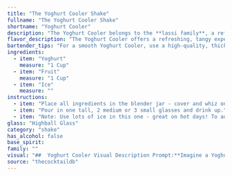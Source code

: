 ```yaml
---
title: "The Yoghurt Cooler Shake"
fullname: "The Yoghurt Cooler Shake"
shortname: "Yoghurt Cooler"
description: "The Yoghurt Cooler belongs to the **lassi family**, a refreshing Indian beverage traditionally made with yogurt, water, and spices. This modern twist likely originated in the Western world, incorporating fresh fruit for a contemporary and vibrant flavor profile. "
flavor_description: "The Yoghurt Cooler offers a refreshing, tangy experience. The smooth, creamy yoghurt base provides a gentle acidity, balanced by the sweetness and natural flavors of the chosen fruit. The ice chills the cocktail, creating a smooth, almost sorbet-like texture. The overall taste is light and refreshing, perfect for a warm day or as a palate cleanser. "
bartender_tips: "For a smooth Yoghurt Cooler, use a high-quality, thick yogurt for a creamy base. Blend the fruit thoroughly, straining out any seeds or chunks for a smoother texture.  If using citrus fruits, pre-squeeze the juice and strain it before blending to avoid bitter pith.  Don't over-blend the yogurt, as it can become watery.  Adjust the sweetness to your liking with honey or agave.  Serve over ice, and garnish with fresh fruit for a refreshing finish. "
ingredients:
  - item: "Yoghurt"
    measure: "1 Cup"
  - item: "Fruit"
    measure: "1 Cup"
  - item: "Ice"
    measure: ""
instructions:
  - item: "Place all ingredients in the blender jar - cover and whiz on medium speed until well blended."
  - item: "Pour in one tall, 2 medium or 3 small glasses and drink up."
  - item: "Note: Use lots of ice in this one - great on hot days! To add ice: Remove the center of the cover while the blender is on - drop 3 or 4 ice cubs and blend until they\'re completely crushed."
glass: "Highball Glass"
category: "shake"
has_alcohol: false
base_spirit:
family: ""
visual: "##  Yoghurt Cooler Visual Description Prompt:**Imagine a Yoghurt Cooler. Describe its appearance in detail. Consider:*** **Color:**  What colors are present in the drink? Is it vibrant and colorful, or muted and refreshing? How does the fruit affect the color?* **Texture:** Is it smooth and creamy, or does it have a thicker texture? How does the ice affect the overall consistency?* **Garnish:** What garnishes are used to enhance the visual appeal? Are they simple or elaborate? What colors do they add to the drink? * **Glassware:** What kind of glass is the Yoghurt Cooler served in? Does it enhance the visual experience? * **Overall Impression:**  What is the overall feeling the drink evokes? Is it light and refreshing, or rich and decadent? **Please provide a descriptive text that brings the Yoghurt Cooler to life, using vivid language and imagery.** "
source: "thecocktaildb"
---
```


